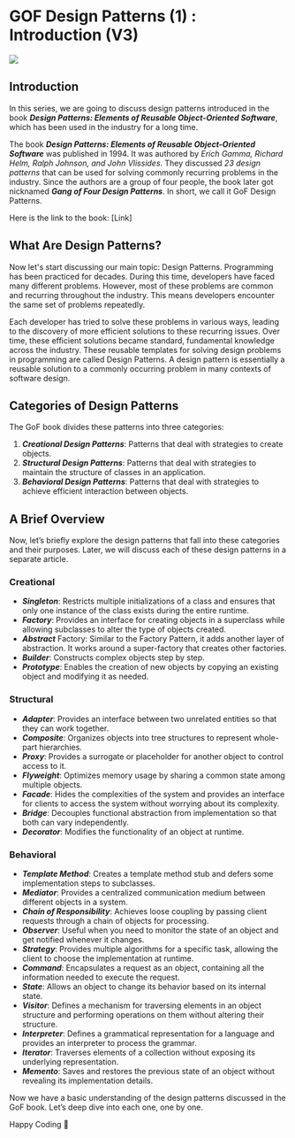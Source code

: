 # GOF Design Patterns (1) : Introduction (V3)

![](/images/Screenshot%202025-01-29%20092059.png)

## Introduction

In this series, we are going to discuss design patterns introduced in the book ***Design Patterns: Elements of Reusable Object\-Oriented Software***, which has been used in the industry for a long time.

The book ***Design Patterns: Elements of Reusable Object\-Oriented Software*** was published in 1994. It was authored by *Erich Gamma, Richard Helm, Ralph Johnson, and John Vlissides*. They discussed *23 design patterns* that can be used for solving commonly recurring problems in the industry. Since the authors are a group of four people, the book later got nicknamed ***Gang of Four Design Patterns***. In short, we call it GoF Design Patterns.

Here is the link to the book: [Link]

## What Are Design Patterns?

Now let's start discussing our main topic: Design Patterns. Programming has been practiced for decades. During this time, developers have faced many different problems. However, most of these problems are common and recurring throughout the industry. This means developers encounter the same set of problems repeatedly.

Each developer has tried to solve these problems in various ways, leading to the discovery of more efficient solutions to these recurring issues. Over time, these efficient solutions became standard, fundamental knowledge across the industry.
These reusable templates for solving design problems in programming are called Design Patterns. A design pattern is essentially a reusable solution to a commonly occurring problem in many contexts of software design.

## Categories of Design Patterns

The GoF book divides these patterns into three categories:

1. ***Creational Design Patterns***: Patterns that deal with strategies to create objects.
2. ***Structural Design Patterns***: Patterns that deal with strategies to maintain the structure of classes in an application.
3. ***Behavioral Design Patterns***: Patterns that deal with strategies to achieve efficient interaction between objects.

## A Brief Overview

Now, let’s briefly explore the design patterns that fall into these categories and their purposes. Later, we will discuss each of these design patterns in a separate article.

### Creational

* ***Singleton***: Restricts multiple initializations of a class and ensures that only one instance of the class exists during the entire runtime.
* ***Factory***: Provides an interface for creating objects in a superclass while allowing subclasses to alter the type of objects created.
* ***Abstract*** Factory: Similar to the Factory Pattern, it adds another layer of abstraction. It works around a super\-factory that creates other factories.
* ***Builder***: Constructs complex objects step by step.
* ***Prototype***: Enables the creation of new objects by copying an existing object and modifying it as needed.

### Structural

* ***Adapter***: Provides an interface between two unrelated entities so that they can work together.
* ***Composite***: Organizes objects into tree structures to represent whole\-part hierarchies.
* ***Proxy***: Provides a surrogate or placeholder for another object to control access to it.
* ***Flyweight***: Optimizes memory usage by sharing a common state among multiple objects.
* ***Facade***: Hides the complexities of the system and provides an interface for clients to access the system without worrying about its complexity.
* ***Bridge***: Decouples functional abstraction from implementation so that both can vary independently.
* ***Decorator***: Modifies the functionality of an object at runtime.

### Behavioral

* ***Template Method***: Creates a template method stub and defers some implementation steps to subclasses.
* ***Mediator***: Provides a centralized communication medium between different objects in a system.
* ***Chain of Responsibility***: Achieves loose coupling by passing client requests through a chain of objects for processing.
* ***Observer***: Useful when you need to monitor the state of an object and get notified whenever it changes.
* ***Strategy***: Provides multiple algorithms for a specific task, allowing the client to choose the implementation at runtime.
* ***Command***: Encapsulates a request as an object, containing all the information needed to execute the request.
* ***State***: Allows an object to change its behavior based on its internal state.
* ***Visitor***: Defines a mechanism for traversing elements in an object structure and performing operations on them without altering their structure.
* ***Interpreter***: Defines a grammatical representation for a language and provides an interpreter to process the grammar.
* ***Iterator***: Traverses elements of a collection without exposing its underlying representation.
* ***Memento***: Saves and restores the previous state of an object without revealing its implementation details.

Now we have a basic understanding of the design patterns discussed in the GoF book. Let’s deep dive into each one, one by one.

Happy Coding 🙌